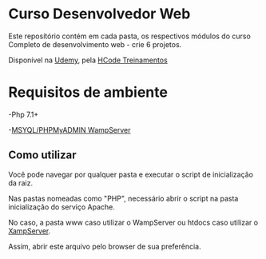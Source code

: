 # Curso Desenvolvedor Web

Este reposítório contém em cada pasta, os respectivos módulos do curso Completo de desenvolvimento web - crie 6 projetos.

Disponível na [Udemy](https://www.udemy.com/course/curso-completo-do-desenvolvedor-web/), pela [HCode Treinamentos](https://hcode.com.br/)
 
# Requisitos de ambiente

-Php 7.1+
 
-[MSYQL/PHPMyADMIN WampServer](https://www.wampserver.com/en/)

## Como utilizar

Você pode navegar por qualquer pasta e executar o script de inicialização da raiz.

Nas pastas nomeadas como "PHP", necessário abrir o script na pasta inicialização do serviço Apache.

No caso, a pasta www caso utilizar o WampServer ou htdocs caso utilizar o [XampServer](https://www.apachefriends.org/pt_br/download.html). 

Assim, abrir este arquivo pelo browser de sua preferência. 
